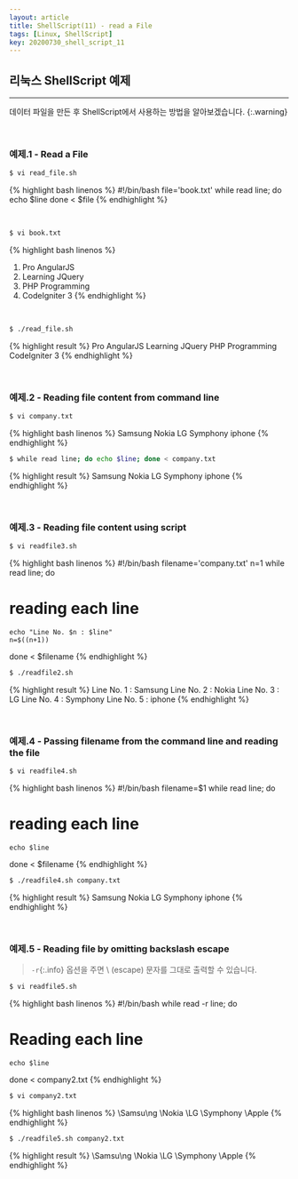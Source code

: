```yaml
---
layout: article
title: ShellScript(11) - read a File
tags: [Linux, ShellScript]
key: 20200730_shell_script_11
---
```


## 리눅스 ShellScript 예제
---

데이터 파일을 만든 후 ShellScript에서 사용하는 방법을 알아보겠습니다.
{:.warning}


<br>

### 예제.1 - Read a File

``` bash
$ vi read_file.sh
```

{% highlight bash linenos %}
#!/bin/bash
file='book.txt'
while read line; do
        echo $line
done < $file
{% endhighlight %}

<br>

``` bash
$ vi book.txt
```
{% highlight bash linenos %}
1. Pro AngularJS
2. Learning JQuery
3. PHP Programming
4. CodeIgniter 3
{% endhighlight %}

<br>

``` bash
$ ./read_file.sh
```
{% highlight result %}
Pro AngularJS
Learning JQuery
PHP Programming
CodeIgniter 3
{% endhighlight %}

<br>

### 예제.2 - Reading file content from command line

``` bash
$ vi company.txt
```

{% highlight bash linenos %}
Samsung
Nokia
LG
Symphony
iphone
{% endhighlight %}

``` bash
$ while read line; do echo $line; done < company.txt
```

{% highlight result %}
Samsung
Nokia
LG
Symphony
iphone
{% endhighlight %}

<br>

### 예제.3 - Reading file content using script

```bash
$ vi readfile3.sh
```
{% highlight bash linenos %}
#!/bin/bash
filename='company.txt'
n=1
while read line; do
# reading each line
    echo "Line No. $n : $line"
    n=$((n+1))
done < $filename
{% endhighlight %}

``` bash
$ ./readfile2.sh
```

{% highlight result %}
Line No. 1 : Samsung
Line No. 2 : Nokia
Line No. 3 : LG
Line No. 4 : Symphony
Line No. 5 : iphone
{% endhighlight %}

<br>

### 예제.4 - Passing filename from the command line and reading the file

``` bash
$ vi readfile4.sh
```

{% highlight bash linenos %}
#!/bin/bash
filename=$1
while read line; do
# reading each line
    echo $line
done < $filename
{% endhighlight %}

```bash
$ ./readfile4.sh company.txt
```

{% highlight result %}
Samsung
Nokia
LG
Symphony
iphone
{% endhighlight %}

<br>

### 예제.5 - Reading file by omitting backslash escape

> `-r`{:.info} 옵션을 주면 \ (escape) 문자를 그대로 출력할 수 있습니다.

``` bash
$ vi readfile5.sh
```

{% highlight bash linenos %}
#!/bin/bash
while read -r line; do
# Reading each line
    echo $line
done < company2.txt
{% endhighlight %}


```bash
$ vi company2.txt
```

{% highlight bash linenos %}
\Samsu\ng
\Nokia
\LG
\Symphony
\Apple
{% endhighlight %}


```bash
$ ./readfile5.sh company2.txt
```

{% highlight result %}
\Samsu\ng
\Nokia
\LG
\Symphony
\Apple
{% endhighlight %}
